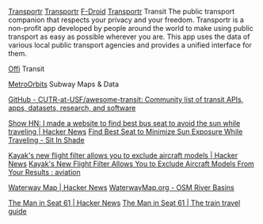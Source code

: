 
[Transportr](https://transportr.app)
[Transportr](https://github.com/grote/transportr)
[F-Droid](https://f-droid.org/app/de.grobox.liberario)
[Transportr](https://f-droid.org/packages/de.grobox.liberario)
Transit
The public transport companion that respects your privacy and your freedom. Transportr is a non-profit app developed by people around the world to make using public transport as easy as possible wherever you are. This app uses the data of various local public transport agencies and provides a unified interface for them.

[Offi](https://f-droid.org/packages/de.schildbach.oeffi)
Transit

[MetroOrbits](http://mic-ro.com/metro/index.html)
Subway Maps & Data

[GitHub - CUTR-at-USF/awesome-transit: Community list of transit APIs, apps, datasets, research, and software](https://github.com/CUTR-at-USF/awesome-transit)

[Show HN: I made a website to find best bus seat to avoid the sun while traveling | Hacker News](https://news.ycombinator.com/item?id=39022693)
[Find Best Seat to Minimize Sun Exposure While Traveling - Sit In Shade](https://sitinshade.com/)

[Kayak's new flight filter allows you to exclude aircraft models | Hacker News](https://news.ycombinator.com/item?id=39087274)
[Kayak's New Flight Filter Allows You to Exclude Aircraft Models From Your Results : aviation](https://old.reddit.com/r/aviation/comments/19ckryn/kayaks_new_flight_filter_allows_you_to_exclude/)

[Waterway Map | Hacker News](https://news.ycombinator.com/item?id=39110434)
[WaterwayMap.org - OSM River Basins](https://waterwaymap.org/)

[The Man in Seat 61 | Hacker News](https://news.ycombinator.com/item?id=39639125)
[The Man in Seat 61 | The train travel guide](https://www.seat61.com/)
